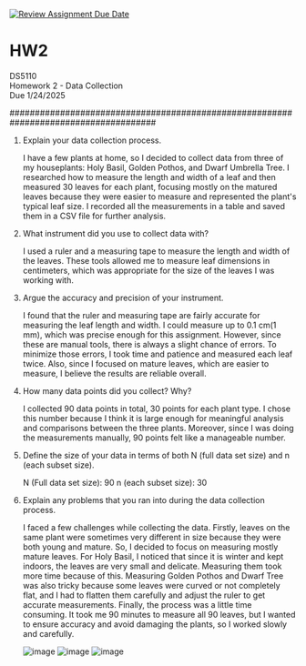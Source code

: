 [![Review Assignment Due Date](https://classroom.github.com/assets/deadline-readme-button-22041afd0340ce965d47ae6ef1cefeee28c7c493a6346c4f15d667ab976d596c.svg)](https://classroom.github.com/a/AV-xh9XP)
# HW2
DS5110  
Homework 2 - Data Collection  
Due 1/24/2025

#####################################################################################

1. Explain your data collection process.

    I have a few plants at home, so I decided to collect data from three of my houseplants: Holy Basil, Golden Pothos, and Dwarf Umbrella Tree. I researched how to measure the length and width of a leaf and then measured 30 leaves for each plant, focusing mostly on the matured leaves because they were easier to measure and represented the plant's typical leaf size. I recorded all the measurements in a table and saved them in a CSV file for further analysis.

2. What instrument did you use to collect data with?

    I used a ruler and a measuring tape to measure the length and width of the leaves. These tools allowed me to measure leaf dimensions in centimeters, which was appropriate for the size of the leaves I was working with.

3. Argue the accuracy and precision of your instrument.

    I found that the ruler and measuring tape are fairly accurate for measuring the leaf length and width. I could measure up to 0.1 cm(1 mm), which was precise enough for this assignment.
    However, since these are manual tools, there is always a slight chance of errors. To minimize those errors, I took time and patience and measured each leaf twice. Also, since I focused on mature leaves, which are easier to measure, I     believe the results are reliable overall.

4. How many data points did you collect? Why?

    I collected 90 data points in total, 30 points for each plant type. I chose this number because I think it is large enough for meaningful analysis and comparisons between the three plants. Moreover, since I was doing the measurements manually, 90 points felt like a manageable number.

5. Define the size of your data in terms of both N (full data set size) and n (each subset size).

    N (Full data set size): 90
    n (each subset size): 30

6. Explain any problems that you ran into during the data collection process.

    I faced a few challenges while collecting the data. Firstly, leaves on the same plant were sometimes very different in size because they were both young and mature. So, I decided to focus on measuring mostly mature leaves.
    For Holy Basil, I noticed that since it is winter and kept indoors, the leaves are very small and delicate. Measuring them took more time because of this.
    Measuring Golden Pothos and Dwarf Tree was also tricky because some leaves were curved or not completely flat, and I had to flatten them carefully and adjust the ruler to get accurate measurements.
    Finally, the process was a little time consuming. It took me 90 minutes to measure all 90 leaves, but I wanted to ensure accuracy and avoid damaging the plants, so I worked slowly and carefully.

   
    ![image](https://github.com/user-attachments/assets/ade38c50-7bdc-491a-afb8-ca98e2dfc5e2)    ![image](https://github.com/user-attachments/assets/3699b27b-3e2c-484b-a432-5965f9905bee)    ![image](https://github.com/user-attachments/assets/2c1abde9-7dd8-4f92-8139-93c8371db537)







